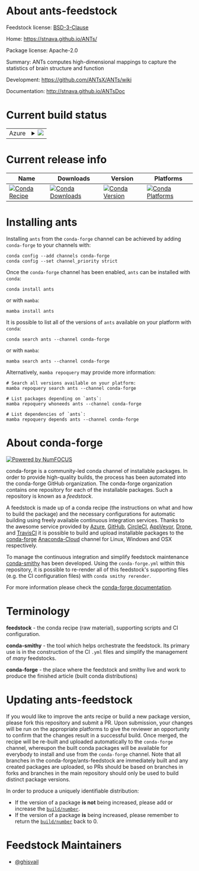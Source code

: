 About ants-feedstock
====================

Feedstock license: [BSD-3-Clause](https://github.com/conda-forge/ants-feedstock/blob/main/LICENSE.txt)

Home: https://stnava.github.io/ANTs/

Package license: Apache-2.0

Summary: ANTs computes high-dimensional mappings to capture the statistics of brain structure and function

Development: https://github.com/ANTsX/ANTs/wiki

Documentation: http://stnava.github.io/ANTsDoc

Current build status
====================


<table>
    
  <tr>
    <td>Azure</td>
    <td>
      <details>
        <summary>
          <a href="https://dev.azure.com/conda-forge/feedstock-builds/_build/latest?definitionId=19617&branchName=main">
            <img src="https://dev.azure.com/conda-forge/feedstock-builds/_apis/build/status/ants-feedstock?branchName=main">
          </a>
        </summary>
        <table>
          <thead><tr><th>Variant</th><th>Status</th></tr></thead>
          <tbody><tr>
              <td>linux_64</td>
              <td>
                <a href="https://dev.azure.com/conda-forge/feedstock-builds/_build/latest?definitionId=19617&branchName=main">
                  <img src="https://dev.azure.com/conda-forge/feedstock-builds/_apis/build/status/ants-feedstock?branchName=main&jobName=linux&configuration=linux%20linux_64_" alt="variant">
                </a>
              </td>
            </tr><tr>
              <td>osx_64</td>
              <td>
                <a href="https://dev.azure.com/conda-forge/feedstock-builds/_build/latest?definitionId=19617&branchName=main">
                  <img src="https://dev.azure.com/conda-forge/feedstock-builds/_apis/build/status/ants-feedstock?branchName=main&jobName=osx&configuration=osx%20osx_64_" alt="variant">
                </a>
              </td>
            </tr>
          </tbody>
        </table>
      </details>
    </td>
  </tr>
</table>

Current release info
====================

| Name | Downloads | Version | Platforms |
| --- | --- | --- | --- |
| [![Conda Recipe](https://img.shields.io/badge/recipe-ants-green.svg)](https://anaconda.org/conda-forge/ants) | [![Conda Downloads](https://img.shields.io/conda/dn/conda-forge/ants.svg)](https://anaconda.org/conda-forge/ants) | [![Conda Version](https://img.shields.io/conda/vn/conda-forge/ants.svg)](https://anaconda.org/conda-forge/ants) | [![Conda Platforms](https://img.shields.io/conda/pn/conda-forge/ants.svg)](https://anaconda.org/conda-forge/ants) |

Installing ants
===============

Installing `ants` from the `conda-forge` channel can be achieved by adding `conda-forge` to your channels with:

```
conda config --add channels conda-forge
conda config --set channel_priority strict
```

Once the `conda-forge` channel has been enabled, `ants` can be installed with `conda`:

```
conda install ants
```

or with `mamba`:

```
mamba install ants
```

It is possible to list all of the versions of `ants` available on your platform with `conda`:

```
conda search ants --channel conda-forge
```

or with `mamba`:

```
mamba search ants --channel conda-forge
```

Alternatively, `mamba repoquery` may provide more information:

```
# Search all versions available on your platform:
mamba repoquery search ants --channel conda-forge

# List packages depending on `ants`:
mamba repoquery whoneeds ants --channel conda-forge

# List dependencies of `ants`:
mamba repoquery depends ants --channel conda-forge
```


About conda-forge
=================

[![Powered by
NumFOCUS](https://img.shields.io/badge/powered%20by-NumFOCUS-orange.svg?style=flat&colorA=E1523D&colorB=007D8A)](https://numfocus.org)

conda-forge is a community-led conda channel of installable packages.
In order to provide high-quality builds, the process has been automated into the
conda-forge GitHub organization. The conda-forge organization contains one repository
for each of the installable packages. Such a repository is known as a *feedstock*.

A feedstock is made up of a conda recipe (the instructions on what and how to build
the package) and the necessary configurations for automatic building using freely
available continuous integration services. Thanks to the awesome service provided by
[Azure](https://azure.microsoft.com/en-us/services/devops/), [GitHub](https://github.com/),
[CircleCI](https://circleci.com/), [AppVeyor](https://www.appveyor.com/),
[Drone](https://cloud.drone.io/welcome), and [TravisCI](https://travis-ci.com/)
it is possible to build and upload installable packages to the
[conda-forge](https://anaconda.org/conda-forge) [Anaconda-Cloud](https://anaconda.org/)
channel for Linux, Windows and OSX respectively.

To manage the continuous integration and simplify feedstock maintenance
[conda-smithy](https://github.com/conda-forge/conda-smithy) has been developed.
Using the ``conda-forge.yml`` within this repository, it is possible to re-render all of
this feedstock's supporting files (e.g. the CI configuration files) with ``conda smithy rerender``.

For more information please check the [conda-forge documentation](https://conda-forge.org/docs/).

Terminology
===========

**feedstock** - the conda recipe (raw material), supporting scripts and CI configuration.

**conda-smithy** - the tool which helps orchestrate the feedstock.
                   Its primary use is in the construction of the CI ``.yml`` files
                   and simplify the management of *many* feedstocks.

**conda-forge** - the place where the feedstock and smithy live and work to
                  produce the finished article (built conda distributions)


Updating ants-feedstock
=======================

If you would like to improve the ants recipe or build a new
package version, please fork this repository and submit a PR. Upon submission,
your changes will be run on the appropriate platforms to give the reviewer an
opportunity to confirm that the changes result in a successful build. Once
merged, the recipe will be re-built and uploaded automatically to the
`conda-forge` channel, whereupon the built conda packages will be available for
everybody to install and use from the `conda-forge` channel.
Note that all branches in the conda-forge/ants-feedstock are
immediately built and any created packages are uploaded, so PRs should be based
on branches in forks and branches in the main repository should only be used to
build distinct package versions.

In order to produce a uniquely identifiable distribution:
 * If the version of a package **is not** being increased, please add or increase
   the [``build/number``](https://docs.conda.io/projects/conda-build/en/latest/resources/define-metadata.html#build-number-and-string).
 * If the version of a package **is** being increased, please remember to return
   the [``build/number``](https://docs.conda.io/projects/conda-build/en/latest/resources/define-metadata.html#build-number-and-string)
   back to 0.

Feedstock Maintainers
=====================

* [@ghisvail](https://github.com/ghisvail/)

